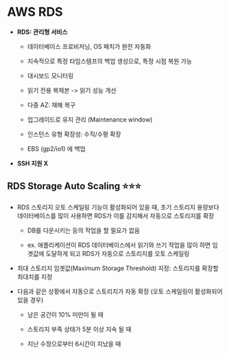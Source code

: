 # AWS RDS

- **RDS: 관리형 서비스**

    - 데이터베이스 프로비저닝, OS 패치가 완전 자동화

    - 지속적으로 특정 타임스탬프의 백업 생성으로, 특정 시점 복원 가능

    - 대시보드 모니터링

    - 읽기 전용 복제본 -> 읽기 성능 개선

    - 다중 AZ: 재해 복구

    - 업그레이드로 유지 관리 (Maintenance window)

    - 인스턴스 유형 확장성: 수직/수평 확장

    - EBS (gp2/io1) 에 백업

- **SSH 지원 X**

## RDS Storage Auto Scaling ⭐️⭐️⭐️

- RDS 스토리지 오토 스케일링 기능이 활성화되어 있을 때, 초기 스토리지 용량보다 데이터베이스를 많이 사용하면 RDS가 이를 감지해서 자동으로 스토리지를 확장

  - DB를 다운시키는 등의 작업을 할 필요가 없음

  - ex. 애플리케이션이 RDS 데이터베이스에서 읽기와 쓰기 작업을 많이 하면 임곗값에 도달하게 되고 RDS가 자동으로 스토리지를 오토 스케일링

- 최대 스토리지 임곗값(Maximum Storage Threshold) 지정: 스토리지를 확장할 최대치를 지정

- 다음과 같은 상황에서 자동으로 스토리지가 자동 확장 (오토 스케일링이 활성화되어 있을 경우)

  - 남은 공간이 10% 미만이 될 때

  - 스토리지 부족 상태가 5분 이상 지속 될 때

  - 지난 수정으로부터 6시간이 지났을 때
